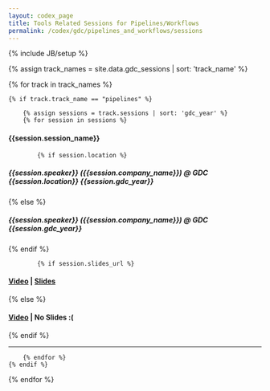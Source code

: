 ```yaml
---
layout: codex_page
title: Tools Related Sessions for Pipelines/Workflows
permalink: /codex/gdc/pipelines_and_workflows/sessions
---
```

{% include JB/setup %}


<!-- To Edit or Add content to this page please edit the _data/gdc_sessions.yaml file (look for track_name : pipelines) -->
{% assign track_names = site.data.gdc_sessions | sort: 'track_name' %}

{% for track in track_names %}

	{% if track.track_name == "pipelines" %}

		{% assign sessions = track.sessions | sort: 'gdc_year' %}
		{% for session in sessions %}

<h4>{{session.session_name}}</h4>

			{% if session.location %}
<h5>{{session.speaker}} ({{session.company_name}}) @ GDC {{session.location}} {{session.gdc_year}}</h5>
			{% else %}
<h5>{{session.speaker}} ({{session.company_name}}) @ GDC {{session.gdc_year}}</h5>
			{% endif %}

			{% if session.slides_url %}
<h4><a href="{{session.video_url}}">Video</a> | <a href="{{session.slides_url}}">Slides</a></h4>
			{% else %}
<h4><a href="{{session.video_url}}">Video</a> | No Slides :(</h4>
			{% endif %}

<hr>

		{% endfor %}
	{% endif %}
{% endfor %}